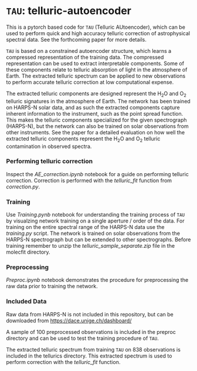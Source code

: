 #  $\texttt{TAU}$: telluric-autoencoder
This is a pytorch based code for $\texttt{TAU}$ (Telluric AUtoencoder), which can be used to perform quick and high accuracy telluric correction of astrophysical spectral data. See the forthcoming paper for more details.

$\texttt{TAU}$ is based on a constrained autoencoder structure, which learns a compressed representation of the training data. The compressed representation can be used to extract interpretable components. Some of these components relate to telluric absorption of light in the atmosphere of Earth. The extracted telluric spectrum can be applied to new observations to perform accurate telluric correction at low computational expense.

The extracted telluric components are designed represent the $\mathrm{H_2O}$ and $\mathrm{O_2}$ telluric signatures in the atmosphere of Earth. The network has been trained on HARPS-N solar data, and as such the extracted components capture inherent information to the instrument, such as the point spread function. This makes the telluric components specialized for the given spectrograph (HARPS-N), but the network can also be trained on solar observations from other instruments. See the paper for a detailed evaluation on how well the extracted telluric components represent the $\mathrm{H_2O}$ and $\mathrm{O_2}$ telluric contamination in observed spectra. 

### Performing telluric correction
Inspect the *AE_correction.ipynb* notebook for a guide on performing telluric correction. Correction is performed with the *telluric_fit* function from *correction.py*.

### Training 
Use *Training.pynb* notebook for understanding the training process of $\texttt{TAU}$ by visualzing network training on a single aperture / order of the data. For training on the entire spectral range of the HARPS-N data use the *training.py* script. The network is trained on solar observations from the HARPS-N spectrograph but can be extended to other spectrographs. Before training remember to unzip the *telluric_sample_separate.zip* file in the molecfit directory.

### Preprocessing
*Preproc.ipynb* notebook demonstrates the procedure for preprocessing the raw data prior to training the network.

### Included Data
Raw data from HARPS-N is not included in this repository, but can be downloaded from https://dace.unige.ch/dashboard/

A sample of 100 preprocessed observations is included in the preproc directory and can be used to test the training procedure of $\texttt{TAU}$.

The extracted telluric spectrum from training $\texttt{TAU}$ on 838 observations is included in the tellurics directory. This extracted spectrum is used to perform correction with the *telluric_fit* function.



